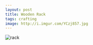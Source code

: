 ```yaml
---
layout: post
title: Wooden Rack
tags: crafting
image: http://i.imgur.com/YCzj857.jpg
---
```

![rack](http://i.imgur.com/YCzj857.jpg)

